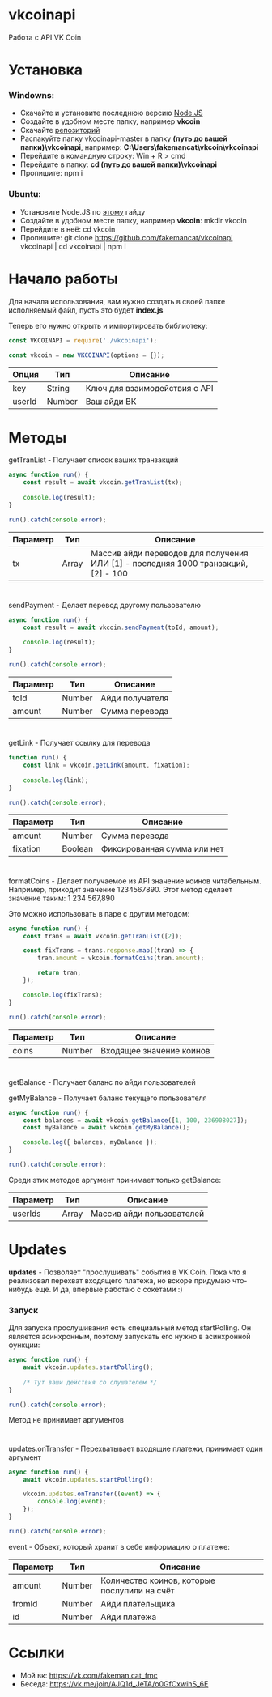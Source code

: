 # vkcoinapi
Работа с API VK Coin
# Установка
### Windowns:
* Скачайте и установите последнюю версию [Node.JS](https://nodejs.org/en/download/)
* Создайте в удобном месте папку, например **vkcoin**
* Скачайте [репозиторий](https://github.com/fakemancat/vkcoinapi/archive/master.zip)
* Распакуйте папку vkcoinapi-master в папку **(путь до вашей папки)\vkcoinapi**, например: **C:\Users\fakemancat\vkcoin\vkcoinapi**
* Перейдите в командную строку: Win + R > cmd
* Перейдите в папку: **cd (путь до вашей папки)\vkcoinapi**
* Пропишите: npm i

### Ubuntu:
* Установите Node.JS по [этому](https://www.digitalocean.com/community/tutorials/node-js-ubuntu-16-04-ru) гайду
* Создайте в удобном месте папку, например **vkcoin**: mkdir vkcoin
* Перейдите в неё: cd vkcoin
* Пропишите: git clone https://github.com/fakemancat/vkcoinapi vkcoinapi | cd vkcoinapi | npm i
# Начало работы
Для начала использования, вам нужно создать в своей папке исполняемый файл, пусть это будет **index.js**

Теперь его нужно открыть и импортировать библиотеку:
```js
const VKCOINAPI = require('./vkcoinapi');

const vkcoin = new VKCOINAPI(options = {});
```

|Опция|Тип|Описание|
|-|-|-|
|key|String|Ключ для взаимодействия с API|
|userId|Number|Ваш айди ВК|
# Методы
getTranList - Получает список ваших транзакций

```js
async function run() {
    const result = await vkcoin.getTranList(tx);
    
    console.log(result);
}

run().catch(console.error);
```

|Параметр|Тип|Описание|
|-|-|-|
|tx|Array<Number>|Массив айди переводов для получения ИЛИ [1] - последняя 1000 транзакций, [2] - 100|
#
sendPayment - Делает перевод другому пользователю

```js
async function run() {
    const result = await vkcoin.sendPayment(toId, amount);
    
    console.log(result);
}

run().catch(console.error);
```

|Параметр|Тип|Описание|
|-|-|-|
|toId|Number|Айди получателя|
|amount|Number|Сумма перевода|
#
getLink - Получает ссылку для перевода

```js
function run() {
    const link = vkcoin.getLink(amount, fixation);
    
    console.log(link);
}

run().catch(console.error);
```

|Параметр|Тип|Описание|
|-|-|-|
|amount|Number|Сумма перевода|
|fixation|Boolean|Фиксированная сумма или нет|
#
formatCoins - Делает получаемое из API значение коинов читабельным. Например, приходит значение 1234567890. Этот метод сделает значение таким: 1 234 567,890

Это можно использовать в паре с другим методом:
```js
async function run() {
    const trans = await vkcoin.getTranList([2]);

    const fixTrans = trans.response.map((tran) => {
        tran.amount = vkcoin.formatCoins(tran.amount);

        return tran;
    });

    console.log(fixTrans);
}

run().catch(console.error);
```
|Параметр|Тип|Описание|
|-|-|-|
|coins|Number|Входящее значение коинов|
#
getBalance - Получает баланс по айди пользователей

getMyBalance - Получает баланс текущего пользователя

```js
async function run() {
    const balances = await vkcoin.getBalance([1, 100, 236908027]);
    const myBalance = await vkcoin.getMyBalance();

    console.log({ balances, myBalance });
}

run().catch(console.error);
```

Среди этих методов аргумент принимает только getBalance:


|Параметр|Тип|Описание|
|-|-|-|
|userIds|Array<Number>|Массив айди пользователей|
# Updates
**updates** - Позволяет "прослушивать" события в VK Coin. Пока что я реализовал перехват входящего платежа, но вскоре придумаю что-нибудь ещё. И да, впервые работаю с сокетами :)
### Запуск
Для запуска прослушивания есть специальный метод startPolling. Он является асинхронным, поэтому запускать его нужно в асинхронной функции:

```js
async function run() {
    await vkcoin.updates.startPolling();
    
    /* Тут ваши действия со слушателем */
}

run().catch(console.error);
```

Метод не принимает аргументов
#
updates.onTransfer - Перехватывает входящие платежи, принимает один аргумент

```js
async function run() {
    await vkcoin.updates.startPolling();

    vkcoin.updates.onTransfer((event) => {
        console.log(event);
    });
}

run().catch(console.error);
```

event - Объект, который хранит в себе информацию о платеже:

|Параметр|Тип|Описание|
|-|-|-|
|amount|Number|Количество коинов, которые послупили на счёт|
|fromId|Number|Айди плательщика|
|id|Number|Айди платежа|
# Ссылки
* Мой вк: https://vk.com/fakeman.cat_fmc
* Беседа: https://vk.me/join/AJQ1d_JeTA/o0GfCxwihS_6E
